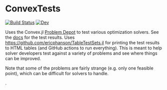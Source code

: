 # ConvexTests

[![Build Status](https://github.com/ericphanson/ConvexTests.jl/workflows/CI/badge.svg)](https://github.com/ericphanson/ConvexTests.jl/actions)
[![Dev](https://img.shields.io/badge/docs-dev-blue.svg)](https://ericphanson.github.io/ConvexTests.jl/dev)

Uses the Convex.jl [Problem Depot](https://www.juliaopt.org/Convex.jl/stable/problem_depot/) to test various
optimization solvers. See the
[docs](https://ericphanson.github.io/ConvexTests.jl/dev) for the test results. Uses <https://github.com/ericphanson/TableTestSets.jl> for
printing the test results to HTML tables (and GitHub actions to run everything). This is meant to help solver developers test against
a variety of problems and see where things can be improved.

Note that some of the problems are fairly strange (e.g. only one feasible
point), which can be difficult for solvers to handle.


.

